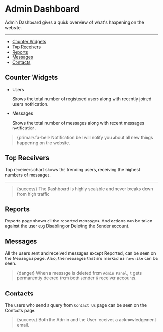 # Admin Dashboard

Admin Dashboard gives a quick overview of what's happening on the website.

---

- [Counter Widgets](#Counter-Widgets)
- [Top Receivers](#Top-Receivers)
- [Reports](#Reports)
- [Messages](#Messages)
- [Contacts](#Contacts)


<a name="Counter-Widgets"></a>
## Counter Widgets

- Users

    Shows the total number of registered users along with recently joined users notification.


- Messages

    Shows the total number of messages along with recent messages notification.
    

> {primary.fa-bell} Notification bell will notify you about all new things happening on the website.


<a name="Top-Receivers"></a>
## Top Receivers

Top receivers chart shows the trending users, receiving the highest numbers of messages.

---

>{success} The Dashboard is highly scalable and never breaks down from high traffic



<a name="Reports"></a>
## Reports

Reports page shows all the reported messages. And actions can be taken against the user e.g Disabling or Deleting the Sender account.



<a name="Messages"></a>
## Messages

All the users sent and received messages except Reported, can be seen on the Messages page. Also, the messages that are marked as `favorite` <larecipe-badge type="danger" circle icon="fa fa-heart"></larecipe-badge> can be seen. 

>{danger} When a message is deleted from `Admin Panel`, it gets permanently deleted from both sender & receiver accounts.


<a name="Contacts"></a>
## Contacts

The users who send a query from `Contact Us` page can be seen on the Contacts page. 

>{success} Both the Admin and the User receives a acknowledgement email.